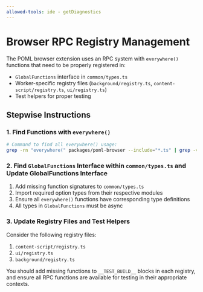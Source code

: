 ```yaml
---
allowed-tools: ide - getDiagnostics
---
```


# Browser RPC Registry Management

The POML browser extension uses an RPC system with `everywhere()` functions that need to be properly registered in:

- `GlobalFunctions` interface in `common/types.ts`
- Worker-specific registry files (`background/registry.ts`, `content-script/registry.ts`, `ui/registry.ts`)
- Test helpers for proper testing

## Stepwise Instructions

### 1. Find Functions with `everywhere()`

```bash
# Command to find all everywhere() usage:
grep -rn "everywhere(" packages/poml-browser --include="*.ts" | grep -v node_modules
```

### 2. Find `GlobalFunctions` Interface within `common/types.ts` and Update GlobalFunctions Interface

1. Add missing function signatures to `common/types.ts`
2. Import required option types from their respective modules
3. Ensure all `everywhere()` functions have corresponding type definitions
4. All types in `GlobalFunctions` must be async

### 3. Update Registry Files and Test Helpers

Consider the following registry files:

1. `content-script/registry.ts`
2. `ui/registry.ts`
3. `background/registry.ts`

You should add missing functions to `__TEST_BUILD__` blocks in each registry, and ensure all RPC functions are available for testing in their appropriate contexts.

